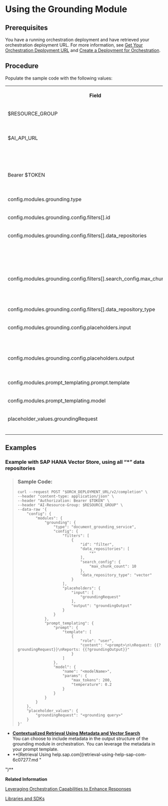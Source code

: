 <!-- loioe1c4dd100dfb42ab890e1d95f3516187 -->

# Using the Grounding Module



<a name="loioe1c4dd100dfb42ab890e1d95f3516187__section_vr2_rpj_12c"/>

## Prerequisites

You have a running orchestration deployment and have retrieved your orchestration deployment URL. For more information, see [Get Your Orchestration Deployment URL](get-your-orchestration-deployment-url-ec7c703.md) and [Create a Deployment for Orchestration](create-a-deployment-for-orchestration-4387aa7.md).



## Procedure

Populate the sample code with the following values:


<table>
<tr>
<th valign="top">

Field

</th>
<th valign="top">

Value

</th>
</tr>
<tr>
<td valign="top">

$RESOURCE\_GROUP

</td>
<td valign="top">

The AI resource group assigned to your account

</td>
</tr>
<tr>
<td valign="top">

$AI\_API\_URL

</td>
<td valign="top">

The base URL of your SAP AI Core environment. This can also be set as an environment variable.

</td>
</tr>
<tr>
<td valign="top">

Bearer $TOKEN

</td>
<td valign="top">

Your access token for SAP AI Core

</td>
</tr>
<tr>
<td valign="top">

config.modules.grounding.type

</td>
<td valign="top">

`"document_grounding_service"`

</td>
</tr>
<tr>
<td valign="top">

config.modules.grounding.config.filters\[\].id

</td>
<td valign="top">

`"filter"`

</td>
</tr>
<tr>
<td valign="top">

config.modules.grounding.config.filters\[\].data\_repositories

</td>
<td valign="top">

Array specifying which repositories to use for document grounding or "\*" to use all available data repositories

</td>
</tr>
<tr>
<td valign="top">

config.modules.grounding.config.filters\[\].search\_config.max\_chunk\_count

</td>
<td valign="top">

Integer that limits the maximum number of chunks to retrieve. Default: `10`

</td>
</tr>
<tr>
<td valign="top">

config.modules.grounding.config.filters\[\].data\_repository\_type

</td>
<td valign="top">

`"vector"`

</td>
</tr>
<tr>
<td valign="top">

config.modules.grounding.config.placeholders.input

</td>
<td valign="top">

A reference to the variable containing your grounding query

</td>
</tr>
<tr>
<td valign="top">

config.modules.grounding.config.placeholders.output

</td>
<td valign="top">

A variable that stores your grounding output

</td>
</tr>
<tr>
<td valign="top">

config.modules.prompt\_templating.prompt.template

</td>
<td valign="top">

Your prompt template

</td>
</tr>
<tr>
<td valign="top">

config.modules.prompt\_templating.model

</td>
<td valign="top">

Your model configuration

</td>
</tr>
<tr>
<td valign="top">

placeholder\_values.groundingRequest

</td>
<td valign="top">

A string containing your grounding query

</td>
</tr>
</table>



<a name="loioe1c4dd100dfb42ab890e1d95f3516187__section_bwz_nhh_jgc"/>

## Examples



### Example with SAP HANA Vector Store, using all “\*” data repositories

> ### Sample Code:  
> ```
> curl --request POST "$ORCH_DEPLOYMENT_URL/v2/completion" \
> --header "content-type: application/json" \
> --header "Authorization: Bearer $TOKEN" \
> --header "AI-Resource-Group: $RESOURCE_GROUP" \
> --data-raw '{
>     "config": {
>         "modules": {
>             "grounding": {
>                 "type": "document_grounding_service",
>                 "config": {
>                     "filters": [
>                         {
>                             "id": "filter",
>                             "data_repositories": [
>                                 "*"
>                             ],
>                             "search_config": {
>                                 "max_chunk_count": 10
>                             },
>                             "data_repository_type": "vector"
>                         }
>                     ],
>                     "placeholders": {
>                         "input": [
>                             "groundingRequest"
>                         ],
>                         "output": "groundingOutput"
>                     }
>                 }
>             },
>             "prompt_templating": {
>                 "prompt": {
>                     "template": [
>                         {
>                             "role": "user",
>                             "content": "<prompt>\n\nRequest: {{?groundingRequest}}\nReports: {{?groundingOutput}}"
>                         }
>                     ]
>                 },
>                 "model": {
>                     "name": "<modelName>",
>                     "params": {
>                         "max_tokens": 200,
>                         "temperature": 0.2
>                     }
>                 }
>             }
>         }
>     },
>     "placeholder_values": {
>         "groundingRequest": "<grounding query>"
>     }
> }'
> ```

-   **[Contextualized Retrieval Using Metadata and Vector Search](contextualized-retrieval-using-metadata-and-vector-search-911c1ca.md "You can choose to include metadata in the output structure of the grounding module in orchestration. You can leverage the metadata in
    your prompt template.")**  
You can choose to include metadata in the output structure of the grounding module in orchestration. You can leverage the metadata in your prompt template.
-   **[Retrieval Using help.sap.com](retrieval-using-help-sap-com-6c07277.md "
    
    
  ")**  


**Related Information**  


[Leveraging Orchestration Capabilities to Enhance Responses](https://developers.sap.com/tutorials/ai-core-orchestration-consumption-opt.html)

[Libraries and SDKs](libraries-and-sdks-499309d.md "Explore additional SDKs and libraries that you can use with SAP AI Core.")

